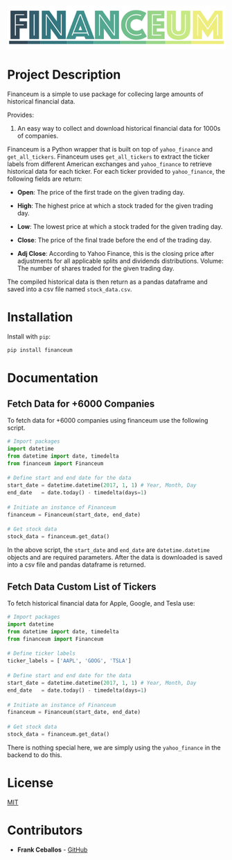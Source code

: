 ![Drag Racing](Assets/logo.jpeg)

# Project Description

Financeum is a simple to use package for collecing large amounts of historical
financial data.

Provides:

  1. An easy way to collect and download historical financial data for 1000s 
  of companies.

Financeum is a Python wrapper that is built on top of `yahoo_finance` and
`get_all_tickers`.  Financeum uses `get_all_tickers` to extract the ticker
labels from different American exchanges and `yahoo_finance` to retrieve 
historical data for each ticker. For each ticker provided to `yahoo_finance`, 
the following fields are return:

* **Open**: The price of the first trade on the given trading day.

* **High**: The highest price at which a stock traded for the given 
  trading day.

* **Low**: The lowest price at which a stock traded for the given 
trading day.

* **Close**: The price of the final trade before the end of the 
 trading day.

* **Adj Close**: According to Yahoo Finance, this is the closing price
  after adjustments for all applicable splits and dividends
  distributions. Volume: The number of shares traded for the given
  trading day.

The compiled historical data is then return as a pandas dataframe and saved 
into a csv file named `stock_data.csv`.


# Installation

Install with `pip`:

```sh
pip install financeum
```

# Documentation

## Fetch Data for +6000 Companies

To fetch data for +6000 companies using financeum use the following script.

```python
# Import packages
import datetime
from datetime import date, timedelta
from financeum import Financeum

# Define start and end date for the data
start_date = datetime.datetime(2017, 1, 1) # Year, Month, Day
end_date   = date.today() - timedelta(days=1)

# Initiate an instance of Financeum
financeum = Financeum(start_date, end_date)

# Get stock data
stock_data = financeum.get_data()
```

In the above script, the `start_date` and `end_date` are `datetime.datetime` 
objects and are required parameters. After the data is downloaded is saved
into a csv file and pandas dataframe is returned.

## Fetch Data Custom List of Tickers

To fetch historical financial data for Apple, Google, and Tesla use:

```python
# Import packages
import datetime
from datetime import date, timedelta
from financeum import Financeum

# Define ticker labels
ticker_labels = ['AAPL', 'GOOG', 'TSLA']

# Define start and end date for the data
start_date = datetime.datetime(2017, 1, 1) # Year, Month, Day
end_date   = date.today() - timedelta(days=1)

# Initiate an instance of Financeum
financeum = Financeum(start_date, end_date)

# Get stock data
stock_data = financeum.get_data()
```

There is nothing special here, we are simply using the `yahoo_finance` in the
backend to do this. 

# License
[MIT](LICENSES/MIT.txt)

# Contributors
* **Frank Ceballos** - [GitHub](https://github.com/frank-ceballos)